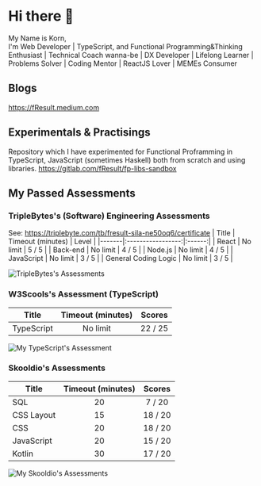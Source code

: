 # Hi there 👋
My Name is Korn,  
I'm Web Developer | TypeScript, and Functional Programming&Thinking Enthusiast | Technical Coach wanna-be | DX Developer | Lifelong Learner | Problems Solver | Coding Mentor | ReactJS Lover | MEMEs Consumer

<!--
**fResult/fResult** is a ✨ _special_ ✨ repository because its `README.md` (this file) appears on your GitHub profile.

Here are some ideas to get you started:

- 🔭 I’m currently working on ...
- 🌱 I’m currently learning ...
- 👯 I’m looking to collaborate on ...
- 🤔 I’m looking for help with ...
- 💬 Ask me about ...
- 📫 How to reach me: ...
- 😄 Pronouns: ...
- ⚡ Fun fact: ...
-->

## Blogs
https://fResult.medium.com

## Experimentals & Practisings
Repository which I have experimented for Functional Proframming in TypeScript, JavaScript (sometimes Haskell) both from scratch and using libraries.
https://gitlab.com/fResult/fp-libs-sandbox

## My Passed Assessments
### TripleBytes's (Software) Engineering Assessments
See: <a target="_blank" rel="noreferer" href="https://triplebyte.com/tb/fresult-sila-ne50oq6/certificate">https://triplebyte.com/tb/fresult-sila-ne50oq6/certificate</a>
| Title | Timeout (minutes) | Level |
|-------|:-----------------:|:------:|
| React | No limit | 5 / 5 |
| Back-end | No limit | 4 / 5 |
| Node.js | No limit | 4 / 5 |
| JavaScript | No limit | 3 / 5 |
| General Coding Logic | No limit | 3 / 5 |

![TripleBytes's Assessments](https://user-images.githubusercontent.com/19329932/218327066-92c4721d-f175-4aff-8aad-3f26232f4465.png)


### W3Scools's Assessment (TypeScript)
| Title | Timeout (minutes) | Scores |
|-------|:-----------------:|:------:|
| TypeScript | No limit | 22 / 25 |

![My TypeScript's Assessment](https://user-images.githubusercontent.com/19329932/218326428-54cbc9c4-8d27-4bfc-b516-558c0372e0ef.png)


### Skooldio's Assessments
| Title | Timeout (minutes) | Scores |
|-------|:-----------------:|:------:|
| SQL | 20 | 7 / 20 |
| CSS Layout | 15 | 18 / 20 |
| CSS | 20 | 18 / 20 |
| JavaScript | 20 | 15 / 20 |
| Kotlin | 30 | 17 / 20 |

![My Skooldio's Assessments](https://user-images.githubusercontent.com/19329932/218326146-cd3a0ac3-6d53-431c-a4b9-abd8da11ef9b.png)


